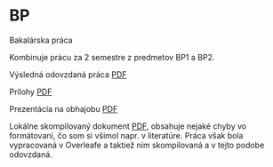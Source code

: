 # BP

Bakalárska práca

Kombinuje prácu za 2 semestre z predmetov BP1 a BP2.

Výsledná odovzdaná práca [PDF](./final_plus_defense/BP_MarekCederle.pdf)

Prílohy [PDF](./final_plus_defense/BP_prilohy_MarekCederle.pdf)

Prezentácia na obhajobu [PDF](./final_plus_defense/BP-obhajoba_prezentacia.pdf)

Lokálne skompilovaný dokument [PDF](./main.pdf), obsahuje nejaké chyby vo formátovaní, čo som si všimol napr. v literatúre. Práca však bola vypracovaná v Overleafe a taktiež ním skompilovaná a v tejto podobe odovzdaná.
